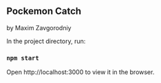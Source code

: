 ## Pockemon Catch
by Maxim Zavgorodniy

In the project directory, run:
### `npm start`

Open http://localhost:3000 to view it in the browser.



